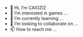 - 👋 Hi, I’m CAIOZIZ
- 👀 I’m interested in games ...
- 🌱 I’m currently learning ...
- 💞️ I’m looking to collaborate on ...
- 📫 How to reach me ...

<!---
CAIOZIj/CAIOZIj is a ✨ special ✨ repository because its `README.md` (this file) appears on your GitHub profile.
You can click the Preview link to take a look at your changes.
--->

